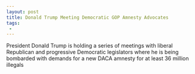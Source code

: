 ```yaml
---
layout: post
title: Donald Trump Meeting Democratic GOP Amnesty Advocates
tags:
 -
---
```

President Donald Trump is holding a series of meetings with liberal Republican and progressive Democratic legislators where he is being bombarded with demands for a new DACA amnesty for at least 36 million illegals
